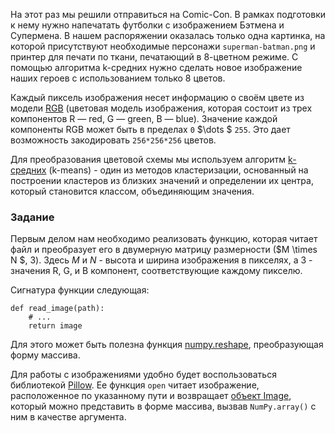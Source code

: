 
На этот раз мы решили отправиться на Comic-Con. В рамках подготовки к нему нужно напечатать футболки с изображением Бэтмена и Супермена. 
В нашем распоряжении оказалась только одна картинка, на которой присутствуют необходимые персонажи `superman-batman.png` и 
принтер для печати по ткани, печатающий в 8-цветном режиме. С помощью алгоритма k-средних нужно сделать новое изображение наших героев с использованием только 8 цветов.

Каждый пиксель изображения несет информацию о своём цвете из модели [RGB](https://ru.wikipedia.org/wiki/RGB)
(цветовая модель изображения, которая состоит из трех компонентов R — red, G — green, B — blue).
Значение каждой компоненты RGB может быть в пределах `0` $\dots $ `255`. Это дает возможность закодировать `256*256*256` цветов.
 
 Для преобразования цветовой схемы мы используем алгоритм [k-средних](https://ru.wikipedia.org/wiki/%D0%9C%D0%B5%D1%82%D0%BE%D0%B4_k-%D1%81%D1%80%D0%B5%D0%B4%D0%BD%D0%B8%D1%85) (k-means) - один из методов кластеризации, основанный на построении кластеров из близких значений и определении их центра, который становится классом, объединяющим значения.
 
### Задание

Первым делом нам необходимо реализовать функцию, которая читает файл и преобразует его в двумерную матрицу
размерности ($M \times N	$, 3). Здесь $M$ и $N$ - высота и ширина изображения в пикселях, а 3 - значения R, G, и B компонент, соответствующие каждому пикселю.

Сигнатура функции следующая:

    def read_image(path):
        # ...
        return image

Для этого может быть полезна функция [numpy.reshape](https://numpy.org/doc/stable/reference/generated/numpy.reshape.html), преобразующая форму массива.
<br/>

<div class="hint">
Для работы с изображениями удобно будет воспользоваться библиотекой
<a href="https://pillow.readthedocs.io/en/stable/">Pillow</a>. Ее функция <code>open</code> читает изображение, расположенное по указанному пути и возвращает <a href="https://pillow.readthedocs.io/en/stable/reference/Image.html?highlight=open#PIL.Image.Image">объект Image</a>, который можно представить в форме массива, вызвав <code>NumPy.array()</code> с ним в качестве аргумента. 
</div>
